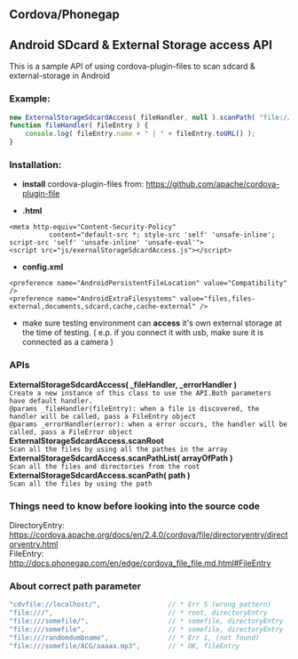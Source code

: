 ## Cordova/Phonegap
## Android SDcard & External Storage access API

This is a sample API of using cordova-plugin-files to scan sdcard & external-storage in Android

### Example:
```javascript
new ExternalStorageSdcardAccess( fileHandler, null ).scanPath( "file:///storage/sdcard1/music" );
function fileHandler( fileEntry ) {
    console.log( fileEntry.name + " | " + fileEntry.toURL() );
}
```

### Installation:

* **install** cordova-plugin-files from: https://github.com/apache/cordova-plugin-file

* **.html**
```
<meta http-equiv="Content-Security-Policy"
          content="default-src *; style-src 'self' 'unsafe-inline'; script-src 'self' 'unsafe-inline' 'unsafe-eval'">
<script src="js/exernalStorageSdcardAccess.js"></script>
```
* **config.xml**
```
<preference name="AndroidPersistentFileLocation" value="Compatibility" />
<preference name="AndroidExtraFilesystems" value="files,files-external,documents,sdcard,cache,cache-external" />

```
* make sure testing environment can **access** it's own external storage at the time of testing. ( e.p. if you connect it with usb, make sure it is connected as a camera )

### APIs
**ExternalStorageSdcardAccess( _fileHandler, _errorHandler )**<br>
`Create a new instance of this class to use the API.Both parameters have default handler. `<br>
`@params _fileHandler(fileEntry): when a file is discovered, the handler will be called, pass a FileEntry object`<br>
`@params _errorHandler(error): when a error occurs, the handler will be called, pass a FileError object`<br>
**ExternalStorageSdcardAccess.scanRoot**<br>
`Scan all the files by using all the pathes in the array`<br>
**ExternalStorageSdcardAccess.scanPathList( arrayOfPath )**<br>
`Scan all the files and directories from the root`<br>
**ExternalStorageSdcardAccess.scanPath( path )**<br>
`Scan all the files by using the path`<br>

### Things need to know before looking into the source code
DirectoryEntry:  https://cordova.apache.org/docs/en/2.4.0/cordova/file/directoryentry/directoryentry.html
<br>
FileEntry:   http://docs.phonegap.com/en/edge/cordova_file_file.md.html#FileEntry

### About correct path parameter
```javascript
"cdvfile://localhost/",                 // * Err 5 (wrong pattern)
"file:///",                             // * root, directoryEntry
"file:///somefile/",                    // * somefile, directoryEntry
"file:///somefile",                     // * somefile, directoryEntry
"file:///randomdumbname",               // * Err 1, (not found)
"file:///somefile/ACG/aaaaa.mp3",       // * OK, fileEntry
```

